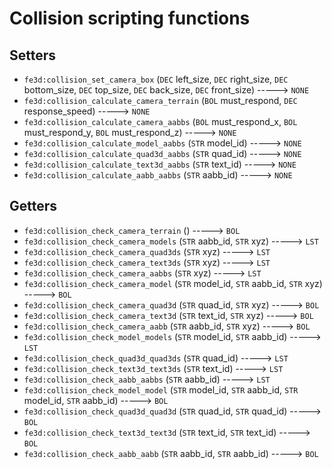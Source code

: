 # Collision scripting functions

## Setters

- `fe3d:collision_set_camera_box` (`DEC` left_size, `DEC` right_size, `DEC` bottom_size, `DEC` top_size, `DEC` back_size, `DEC` front_size) -----> `NONE`
- `fe3d:collision_calculate_camera_terrain` (`BOL` must_respond, `DEC` response_speed) -----> `NONE`
- `fe3d:collision_calculate_camera_aabbs` (`BOL` must_respond_x, `BOL` must_respond_y, `BOL` must_respond_z) -----> `NONE`
- `fe3d:collision_calculate_model_aabbs` (`STR` model_id) -----> `NONE`
- `fe3d:collision_calculate_quad3d_aabbs` (`STR` quad_id) -----> `NONE`
- `fe3d:collision_calculate_text3d_aabbs` (`STR` text_id) -----> `NONE`
- `fe3d:collision_calculate_aabb_aabbs` (`STR` aabb_id) -----> `NONE`

## Getters

- `fe3d:collision_check_camera_terrain` () -----> `BOL`
- `fe3d:collision_check_camera_models` (`STR` aabb_id, `STR` xyz) -----> `LST`
- `fe3d:collision_check_camera_quad3ds` (`STR` xyz) -----> `LST`
- `fe3d:collision_check_camera_text3ds` (`STR` xyz) -----> `LST`
- `fe3d:collision_check_camera_aabbs` (`STR` xyz) -----> `LST`
- `fe3d:collision_check_camera_model` (`STR` model_id, `STR` aabb_id, `STR` xyz) -----> `BOL`
- `fe3d:collision_check_camera_quad3d` (`STR` quad_id, `STR` xyz) -----> `BOL`
- `fe3d:collision_check_camera_text3d` (`STR` text_id, `STR` xyz) -----> `BOL`
- `fe3d:collision_check_camera_aabb` (`STR` aabb_id, `STR` xyz) -----> `BOL`
- `fe3d:collision_check_model_models` (`STR` model_id, `STR` aabb_id) -----> `LST`
- `fe3d:collision_check_quad3d_quad3ds` (`STR` quad_id) -----> `LST`
- `fe3d:collision_check_text3d_text3ds` (`STR` text_id) -----> `LST`
- `fe3d:collision_check_aabb_aabbs` (`STR` aabb_id) -----> `LST`
- `fe3d:collision_check_model_model` (`STR` model_id, `STR` aabb_id, `STR` model_id, `STR` aabb_id) -----> `BOL`
- `fe3d:collision_check_quad3d_quad3d` (`STR` quad_id, `STR` quad_id) -----> `BOL`
- `fe3d:collision_check_text3d_text3d` (`STR` text_id, `STR` text_id) -----> `BOL`
- `fe3d:collision_check_aabb_aabb` (`STR` aabb_id, `STR` aabb_id) -----> `BOL`
